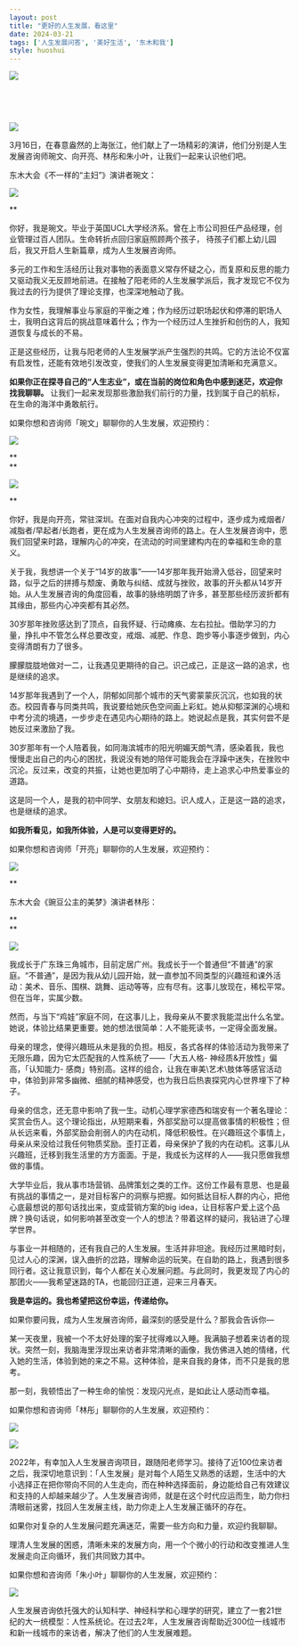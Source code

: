 ```yaml
---
layout: post
title: "更好的人生发展，看这里"
date: 2024-03-21
tags: ['人生发展问答', '美好生活', '东木和我']
style: huoshui
---
```


![](/assets/post_images/2024-03-21-17319184235450.6387805247449623.jpeg)



‍

‍

![](/assets/post_images/2024-03-21-17319184235420.3817040519225319.jpeg)

3月16日，在春意盎然的上海张江，他们献上了一场精彩的演讲，他们分别是人生发展咨询师琬文、向开亮、林彤和朱小叶，让我们一起来认识他们吧。

  

  

东木大会《不一样的“主妇”》演讲者琬文：

![](/assets/post_images/2024-03-21-17319184235080.6630378916338446.jpeg)

**

你好，我是琬文。毕业于英国UCL大学经济系。曾在上市公司担任产品经理，创业管理过百人团队。生命转折点回归家庭照顾两个孩子，
待孩子们都上幼儿园后，我又开启人生新篇章，成为人生发展咨询师。

  

多元的工作和生活经历让我对事物的表面意义常存怀疑之心，而复原和反思的能力又驱动我义无反顾地前进。在接触了阳老师的人生发展学派后，我才发现它不仅为我过去的行为提供了理论支撑，也深深地触动了我。

  

作为女性，我理解事业与家庭的平衡之难；作为经历过职场起伏和停滞的职场人士，我明白这背后的挑战意味着什么；作为一个经历过人生挫折和创伤的人，我知道恢复与成长的不易。

  

正是这些经历，让我与阳老师的人生发展学派产生强烈的共鸣。它的方法论不仅富有启发性，还能有效地引发改变，使我们的人生发展变得更加清晰和充满意义。

  

**如果你正在探寻自己的“人生志业”，或在当前的岗位和角色中感到迷茫，欢迎你找我聊聊。**
让我们一起来发现那些激励我们前行的力量，找到属于自己的航标，在生命的海洋中勇敢航行。

  

  

如果你想和咨询师「琬文」聊聊你的人生发展，欢迎预约：

![](/assets/post_images/2024-03-21-17319184235030.8711942441007865.png)

**  
**

![](/assets/post_images/2024-03-21-17319184235760.021478416228712716.jpeg)

**

你好，我是向开亮，常驻深圳。在面对自我内心冲突的过程中，逐步成为戒烟者/减脂者/早起者/长跑者，更在成为人生发展咨询师的路上。在人生发展咨询中，愿我们回望来时路，理解内心的冲突，在流动的时间里建构内在的幸福和生命的意义。

  

关于我，我想讲一个关于“14岁的故事”——14岁那年我开始滑入低谷，回望来时路，似乎之后的拼搏与颓废、勇敢与纠结、成就与挫败，故事的开头都从14岁开始。从人生发展咨询的角度回看，故事的脉络明朗了许多，甚至那些经历波折都有其缘由，那些内心冲突都有其必然。

  

30岁那年挫败感达到了顶点，自我怀疑、行动瘫痪、左右拉扯。借助学习的力量，挣扎中不管怎么样总要改变，戒烟、减肥、作息、跑步等小事逐步做到，内心变得清朗有力了很多。

  

朦朦胧胧地做对一二，让我遇见更期待的自己。识己成己，正是这一路的追求，也是继续的追求。

  

14岁那年我遇到了一个人，阴郁如同那个城市的天气雾蒙蒙灰沉沉，也如我的状态。校园青春与同类共鸣，我说要给她灰色空间画上彩虹。她从抑郁深渊的心境和中考分流的境遇，一步步走在遇见内心期待的路上。她说起点是我，其实何尝不是她反过来激励了我。

  

30岁那年有一个人陪着我，如同海滨城市的阳光明媚天朗气清，感染着我，我也慢慢走出自己的内心的困扰，我说没有她的陪伴可能我会在浮躁中迷失，在挫败中沉沦。反过来，改变的共振，让她也更加明了心中期待，走上追求心中热爱事业的道路。

  

这是同一个人，是我的初中同学、女朋友和媳妇。识人成人，正是这一路的追求，也是继续的追求。

  

**如我所看见，如我所体验，人是可以变得更好的。**

  

  

如果你想和咨询师「开亮」聊聊你的人生发展，欢迎预约：

![](/assets/post_images/2024-03-21-17319184235040.4339276780493484.png)

**

  

东木大会《豌豆公主的美梦》演讲者林彤：

**  
**

![](/assets/post_images/2024-03-21-17319184235500.6459097151718145.jpeg)

我成长于广东珠三角城市，目前定居广州。我成长于一个普通但“不普通”的家庭。“不普通”，是因为我从幼儿园开始，就一直参加不同类型的兴趣班和课外活动：美术、音乐、围棋、跳舞、运动等等，应有尽有。这事儿放现在，稀松平常。但在当年，实属少数。

  

然而，与当下“鸡娃”家庭不同，在这事儿上，我母亲从不要求我能混出什么名堂。她说，体验比结果更重要。她的想法很简单：人不能死读书，一定得全面发展。

  

母亲的理念，使得兴趣班从未是我的负担。相反，各式各样的体验活动为我带来了无限乐趣，因为它太匹配我的人性系统了——「大五人格-
神经质&开放性」偏高，「认知能力-
感商」特别高。这样的组合，让我在审美\艺术\肢体等感官活动中，体验到非常多幽微、细腻的精神感受，也为我日后热衷探究内心世界埋下了种子。

  

母亲的信念，还无意中影响了我一生。动机心理学家德西和瑞安有一个著名理论：奖赏会伤人。这个理论指出，从短期来看，外部奖励可以提高做事情的积极性；但从长远来看，外部奖励会削弱人的内在动机，降低积极性。在兴趣班这个事情上，母亲从来没给过我任何物质奖励。歪打正着，母亲保护了我的内在动机。这事儿从兴趣班，迁移到我生活里的方方面面。于是，我成长为这样的人——我只愿做我想做的事情。

  

大学毕业后，我从事市场营销、品牌策划之类的工作。这份工作最有意思、也是最有挑战的事情之一，是对目标客户的洞察与把握。如何抵达目标人群的内心，把他心底最想说的那句话找出来，变成营销方案的big
idea，让目标客户爱上这个品牌？换句话说，如何影响甚至改变一个人的想法？带着这样的疑问，我钻进了心理学世界。

  

与事业一并相随的，还有我自己的人生发展。生活并非坦途。我经历过黑暗时刻，见过人心的深渊，误入曲折的岔路，理解命运的玩笑。在自助的路上，我遇到很多同行者。这让我意识到，每个人都在关心发展问题。与此同时，我更发现了内心的那团火——我希望迷路的TA，也能回归正道，迎来三月春天。

  

**我是幸运的。我也希望把这份幸运，传递给你。**

  

如果你要问我，成为人生发展咨询师，最深刻的感受是什么？那我会告诉你—

  

某一天夜里，我被一个不太好处理的案子扰得难以入睡。我满脑子想着来访者的现状。突然一刻，我脑海里浮现出来访者非常清晰的画像，我仿佛进入她的情绪，代入她的生活，体验到她的来之不易。这种体验，是来自我的身体，而不只是我的思考。

  

那一刻，我顿悟出了一种生命的愉悦：发现闪光点，是如此让人感动而幸福。

  

  

如果你想和咨询师「林彤」聊聊你的人生发展，欢迎预约：

![](/assets/post_images/2024-03-21-17319184235040.2426707213972421.png)

![](/assets/post_images/2024-03-21-17319184237450.6967245842256546.jpeg)

2022年，有幸加入人生发展咨询项目，跟随阳老师学习。接待了近100位来访者之后，我深切地意识到：「人生发展」是对每个人陌生又熟悉的话题，生活中的大小选择正在把你带向不同的人生走向，而在种种选择面前，身边能给自己有效建议和支持的人却越来越少了。人生发展咨询师，就是在这个时代应运而生，助力你扫清眼前迷雾，找回人生发展主线，助力你走上人生发展正循环的存在。

  

如果你对复杂的人生发展问题充满迷茫，需要一些方向和力量，欢迎约我聊聊。

  

理清人生发展的困惑，清晰未来的发展方向，用一个个微小的行动和改变推进人生发展走向正向循环，我们共同致力其中。

  

  

如果你想和咨询师「朱小叶」聊聊你的人生发展，欢迎预约：

![](/assets/post_images/2024-03-21-17319184235080.38249030005047446.png)

人生发展咨询依托强大的认知科学、神经科学和心理学的研究，建立了一套21世纪的大一统模型：人性系统论。在过去2年，人生发展咨询帮助近300位一线城市和新一线城市的来访者，解决了他们的人生发展难题。  
  
‍

‍
